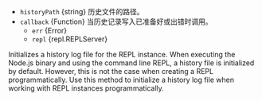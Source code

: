 <!-- YAML
added: v11.10.0
-->

* `historyPath` {string} 历史文件的路径。
* `callback` {Function} 当历史记录写入已准备好或出错时调用。
  * `err` {Error}
  * `repl` {repl.REPLServer}

Initializes a history log file for the REPL instance. When executing the
Node.js binary and using the command line REPL, a history file is initialized
by default. However, this is not the case when creating a REPL
programmatically. Use this method to initialize a history log file when working
with REPL instances programmatically.

